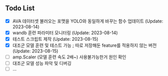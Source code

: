 ## Todo List

- [x] AVA 데이터셋 불러오는 포맷을 YOLO와 동일하게 바꾸는 함수 업데이트 (Update: 2023-08-14)
- [x] wandb 훈련 파라미터 모니터링 (Update: 2023-08-14)
- [x] 테스트 스크립트 제작 (Update: 2023-08-15)
- [x] 대조군 모델 훈련 및 테스트 가능 ; 따로 저장해둔 feature를 적용하지 않는 버전 (Update: 2023-08-15)
- [ ] amp.Scaler (모델 훈련 속도 2배~) 사용불가능한거 원인 확인
- [ ] 대조군 모델 성능 파악 및 디버깅 
- [ ] ...
